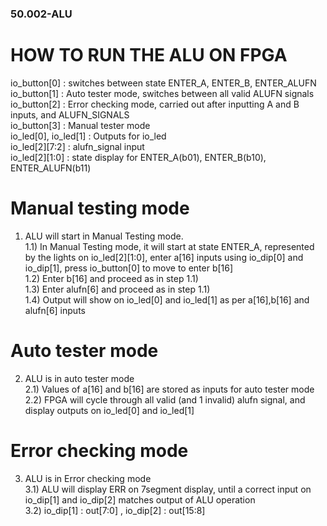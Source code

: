 ### 50.002-ALU
# HOW TO RUN THE ALU ON FPGA 

io_button[0] : switches between state ENTER_A, ENTER_B, ENTER_ALUFN <br />
io_button[1] : Auto tester mode, switches between all valid ALUFN signals <br /> 
io_button[2] : Error checking mode, carried out after inputting A and B inputs, and ALUFN_SIGNALS <br />
io_button[3] : Manual tester mode <br />
io_led[0], io_led[1] : Outputs for io_led <br />
io_led[2][7:2] : alufn_signal input <br />
io_led[2][1:0] : state display for ENTER_A(b01), ENTER_B(b10), ENTER_ALUFN(b11) <br />


# Manual testing mode
 1) ALU will start in Manual Testing mode. <br />
1.1) In Manual Testing mode, it will start at state ENTER_A, represented by the lights on io_led[2][1:0], enter a[16] inputs using io_dip[0] and io_dip[1], press io_button[0] 
to move to enter b[16] <br />
1.2) Enter b[16] and proceed as in step 1.1) <br />
1.3) Enter alufn[6] and proceed as in step 1.1) <br />
1.4) Output will show on io_led[0] and io_led[1] as per a[16],b[16] and alufn[6] inputs <br />


# Auto tester mode
2) ALU is in auto tester mode <br />
2.1) Values of a[16] and b[16] are stored as inputs for auto tester mode <br />
2.2) FPGA will cycle through all valid (and 1 invalid) alufn signal, and display outputs on io_led[0] and io_led[1] <br />


# Error checking mode
3) ALU is in Error checking mode <br />
3.1) ALU will display ERR on 7segment display, until a correct input on io_dip[1] and io_dip[2] matches output of ALU operation <br />
3.2) io_dip[1] : out[7:0] , io_dip[2] : out[15:8] <br />
